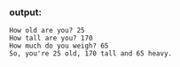 ### output:
```
How old are you? 25
How tall are you? 170
How much do you weigh? 65
So, you're 25 old, 170 tall and 65 heavy.

```
